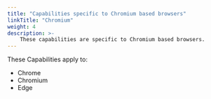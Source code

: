 ```yaml
---
title: "Capabilities specific to Chromium based browsers"
linkTitle: "Chromium"
weight: 4
description: >-
    These capabilities are specific to Chromium based browsers.
---
```


These Capabilities apply to:
* Chrome
* Chromium
* Edge
